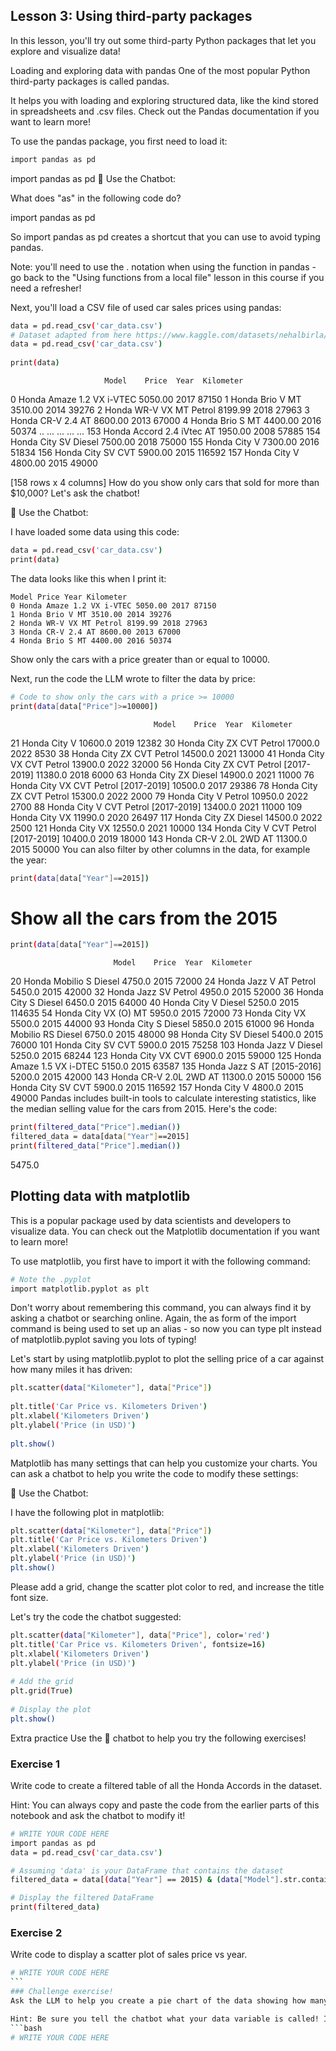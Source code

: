 ## Lesson 3: Using third-party packages
In this lesson, you'll try out some third-party Python packages that let you explore and visualize data!

Loading and exploring data with pandas
One of the most popular Python third-party packages is called pandas.

It helps you with loading and exploring structured data, like the kind stored in spreadsheets and .csv files. Check out the Pandas documentation if you want to learn more!

To use the pandas package, you first need to load it:
```bash
import pandas as pd
```
import pandas as pd
🤖 Use the Chatbot:

What does "as" in the following code do?

import pandas as pd

So import pandas as pd creates a shortcut that you can use to avoid typing pandas.

Note: you'll need to use the . notation when using the function in pandas - go back to the "Using functions from a local file" lesson in this course if you need a refresher!

Next, you'll load a CSV file of used car sales prices using pandas:
```bash
data = pd.read_csv('car_data.csv')
# Dataset adapted from here https://www.kaggle.com/datasets/nehalbirla/vehicle-dataset-from-cardekho
data = pd.read_csv('car_data.csv')
​
print(data)
```
                         Model    Price  Year  Kilometer
0    Honda Amaze 1.2 VX i-VTEC  5050.00  2017      87150
1              Honda Brio V MT  3510.00  2014      39276
2      Honda WR-V VX MT Petrol  8199.99  2018      27963
3            Honda CR-V 2.4 AT  8600.00  2013      67000
4              Honda Brio S MT  4400.00  2016      50374
..                         ...      ...   ...        ...
153  Honda Accord 2.4 iVtec AT  1950.00  2008      57885
154       Honda City SV Diesel  7500.00  2018      75000
155               Honda City V  7300.00  2016      51834
156          Honda City SV CVT  5900.00  2015     116592
157               Honda City V  4800.00  2015      49000

[158 rows x 4 columns]
How do you show only cars that sold for more than $10,000? Let's ask the chatbot!

🤖 Use the Chatbot:

I have loaded some data using this code:
```bash
data = pd.read_csv('car_data.csv')
print(data)
```
The data looks like this when I print it:
```basg
Model Price Year Kilometer
0 Honda Amaze 1.2 VX i-VTEC 5050.00 2017 87150
1 Honda Brio V MT 3510.00 2014 39276
2 Honda WR-V VX MT Petrol 8199.99 2018 27963
3 Honda CR-V 2.4 AT 8600.00 2013 67000
4 Honda Brio S MT 4400.00 2016 50374
```
Show only the cars with a price greater than or equal to 10000.

Next, run the code the LLM wrote to filter the data by price:
```bash
# Code to show only the cars with a price >= 10000
print(data[data["Price"]>=10000])
```
                                    Model    Price  Year  Kilometer
21                           Honda City V  10600.0  2019      12382
30               Honda City ZX CVT Petrol  17000.0  2022       8530
38               Honda City ZX CVT Petrol  14500.0  2021      13000
41               Honda City VX CVT Petrol  13900.0  2022      32000
56   Honda City ZX CVT Petrol [2017-2019]  11380.0  2018       6000
63                   Honda City ZX Diesel  14900.0  2021      11000
76   Honda City VX CVT Petrol [2017-2019]  10500.0  2017      29386
78               Honda City ZX CVT Petrol  15300.0  2022       2000
79                    Honda City V Petrol  10950.0  2022       2700
88    Honda City V CVT Petrol [2017-2019]  13400.0  2021      11000
109                         Honda City VX  11990.0  2020      26497
117                  Honda City ZX Diesel  14500.0  2022       2500
121                         Honda City VX  12550.0  2021      10000
134   Honda City V CVT Petrol [2017-2019]  10400.0  2019      18000
143                Honda CR-V 2.0L 2WD AT  11300.0  2015      50000
You can also filter by other columns in the data, for example the year:
```bash
print(data[data["Year"]==2015])
```
# Show all the cars from the 2015 
```bash
print(data[data["Year"]==2015])
```
                           Model    Price  Year  Kilometer
20        Honda Mobilio S Diesel   4750.0  2015      72000
24        Honda Jazz V AT Petrol   5450.0  2015      42000
32          Honda Jazz SV Petrol   4950.0  2015      52000
36           Honda City S Diesel   6450.0  2015      64000
40           Honda City V Diesel   5250.0  2015     114635
54          Honda City VX (O) MT   5950.0  2015      72000
73                 Honda City VX   5500.0  2015      44000
93           Honda City S Diesel   5850.0  2015      61000
96       Honda Mobilio RS Diesel   6750.0  2015      48000
98          Honda City SV Diesel   5400.0  2015      76000
101            Honda City SV CVT   5900.0  2015      75258
103          Honda Jazz V Diesel   5250.0  2015      68244
123            Honda City VX CVT   6900.0  2015      59000
125    Honda Amaze 1.5 VX i-DTEC   5150.0  2015      63587
135  Honda Jazz S AT [2015-2016]   5200.0  2015      42000
143       Honda CR-V 2.0L 2WD AT  11300.0  2015      50000
156            Honda City SV CVT   5900.0  2015     116592
157                 Honda City V   4800.0  2015      49000
Pandas includes built-in tools to calculate interesting statistics, like the median selling value for the cars from 2015. Here's the code:
```bash
print(filtered_data["Price"].median())
filtered_data = data[data["Year"]==2015]
print(filtered_data["Price"].median())
```
5475.0
## Plotting data with matplotlib
This is a popular package used by data scientists and developers to visualize data. You can check out the Matplotlib documentation if you want to learn more!

To use matplotlib, you first have to import it with the following command:
```bash
# Note the .pyplot
import matplotlib.pyplot as plt
```
Don't worry about remembering this command, you can always find it by asking a chatbot or searching online. Again, the as form of the import command is being used to set up an alias - so now you can type plt instead of matplotlib.pyplot saving you lots of typing!

Let's start by using matplotlib.pyplot to plot the selling price of a car against how many miles it has driven:
```bash
plt.scatter(data["Kilometer"], data["Price"])
​
plt.title('Car Price vs. Kilometers Driven')
plt.xlabel('Kilometers Driven')
plt.ylabel('Price (in USD)')
​
plt.show()
```
Matplotlib has many settings that can help you customize your charts. You can ask a chatbot to help you write the code to modify these settings:

🤖 Use the Chatbot:

I have the following plot in matplotlib:
```bash
plt.scatter(data["Kilometer"], data["Price"])
plt.title('Car Price vs. Kilometers Driven')
plt.xlabel('Kilometers Driven')
plt.ylabel('Price (in USD)')
plt.show()
```
Please add a grid, change the scatter plot color to red, and increase the title font size.

Let's try the code the chatbot suggested:
```bash
plt.scatter(data["Kilometer"], data["Price"], color='red')
plt.title('Car Price vs. Kilometers Driven', fontsize=16)
plt.xlabel('Kilometers Driven')
plt.ylabel('Price (in USD)')
​
# Add the grid
plt.grid(True)
​
# Display the plot
plt.show()
```
Extra practice
Use the 🤖 chatbot to help you try the following exercises!

### Exercise 1
Write code to create a filtered table of all the Honda Accords in the dataset.

Hint: You can always copy and paste the code from the earlier parts of this notebook and ask the chatbot to modify it!

```bash
# WRITE YOUR CODE HERE
import pandas as pd
data = pd.read_csv('car_data.csv')

# Assuming 'data' is your DataFrame that contains the dataset
filtered_data = data[(data["Year"] == 2015) & (data["Model"].str.contains("Honda Accord"))]

# Display the filtered DataFrame
print(filtered_data)
```
### Exercise 2
Write code to display a scatter plot of sales price vs year.
```bash
# WRITE YOUR CODE HERE
​```
### Challenge exercise!
Ask the LLM to help you create a pie chart of the data showing how many cars were sold each year.

Hint: Be sure you tell the chatbot what your data variable is called! It may pick a different name by default.
```bash
# WRITE YOUR CODE HERE
```
